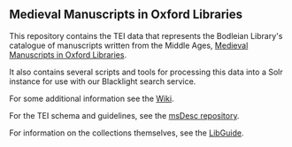 ## Medieval Manuscripts in Oxford Libraries

This repository contains the TEI data that represents the Bodleian Library's catalogue of manuscripts written from the Middle Ages, [Medieval Manuscripts in Oxford Libraries](https://medieval.bodleian.ox.ac.uk).

It also contains several scripts and tools for processing this data into a Solr instance for use with our
Blacklight search service.

For some additional information see the [Wiki](https://github.com/bodleian/medieval-mss/wiki).

For the TEI schema and guidelines, see the [msDesc repository](https://github.com/msDesc/).

For information on the collections themselves, see the [LibGuide](https://libguides.bodleian.ox.ac.uk/medieval-sc).
